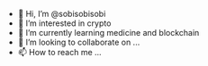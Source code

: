 - 👋 Hi, I’m @sobisobisobi
- 👀 I’m interested in crypto
- 🌱 I’m currently learning medicine and blockchain
- 💞️ I’m looking to collaborate on ...
- 📫 How to reach me ...

<!---
sobisobisobi/sobisobisobi is a ✨ special ✨ repository because its `README.md` (this file) appears on your GitHub profile.
You can click the Preview link to take a look at your changes.
--->
